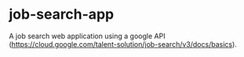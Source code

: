 # job-search-app
A job search web application using a google API (https://cloud.google.com/talent-solution/job-search/v3/docs/basics).
